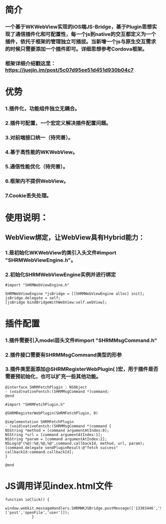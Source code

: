 # 简介
### 一个基于WKWebView实现的iOS端JS-Bridge，基于Plugin思想实现了通信插件化和可配置性，每一个js到native的交互都定义为一个插件，依托于框架的管理独立可插拔。当新增一个js与原生交互需求的时候只需要添加一个插件即可。详细思想参考Cordova框架。
### 框架详细介绍戳这里：https://juejin.im/post/5c07d95ee51d451d930b04c7


# 优势
### 1.插件化，功能组件独立无耦合。
### 2.插件可配置，一个宏定义解决插件配置问题。
### 3.对前端接口统一（待完善）。
### 4.基于高性能的WKWebView。
### 5.通信性能优化（待完善）。
### 6.框架内不提供WebView。
### 7.Cookie丢失处理。



# 使用说明：

## WebView绑定，让WebView具有Hybrid能力：

### 1.是初始化WKWebView的类引入头文件#import "SHRMWebViewEngine.h"。
### 2.初始化SHRMWebViewEngine实例并进行绑定

```
#import "SHRMWebViewEngine.h"

SHRMWebViewEngine *jsBridge = [[SHRMWebViewEngine alloc] init];
jsBridge.delegate = self;
[jsBridge bindBridgeWithWebView:self.webView];
```


# 插件配置

### 1.插件需要引入model层头文件#import "SHRMMsgCommand.h"
### 2.插件接口需要有SHRMMsgCommand类型的形参
### 3.插件类里面添加@SHRMRegisterWebPlugin( )宏，用于插件是否需要预初始化，也可以扩充一些其他功能。

```
@interface SHRMFetchPlugin : NSObject
- (void)nativeFentch:(SHRMMsgCommand *)command;
@end

```

```
#import "SHRMFetchPlugin.h"

@SHRMRegisterWebPlugin(SHRMFetchPlugin, 0)

@implementation SHRMFetchPlugin
- (void)nativeFentch:(SHRMMsgCommand *)command {
NSString *method = [command argumentAtIndex:0];
NSString *url = [command argumentAtIndex:1];
NSString *param = [command argumentAtIndex:2];
NSLog(@"(%@):%@,%@,%@",command.callbackId, method, url, param);
[command.delegate sendPluginResult:@"fetch success" callbackId:command.callbackId];
}

@end
```

# JS调用详见index.html文件
```
function ioClick() {
          window.webkit.messageHandlers.SHRMWKJSBridge.postMessage(['13383446','SHRMIOPlugin','nativeIO',['post','openFile','user']]);
            }
```

